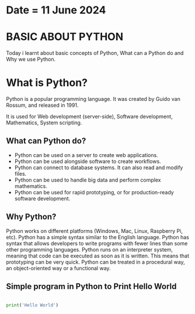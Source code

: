 # Date = 11 June 2024
# BASIC ABOUT PYTHON
Today i learnt about basic concepts of Python, What can a Python do and Why we use Python.


# What is Python?
Python is a popular programming language. It was created by Guido van Rossum, and released in 1991.

It is used for Web development (server-side), Software development, Mathematics, System scripting.

## What can Python do?
- Python can be used on a server to create web applications.
- Python can be used alongside software to create workflows.
- Python can connect to database systems. It can also read and modify files.
- Python can be used to handle big data and perform complex mathematics.
- Python can be used for rapid prototyping, or for production-ready software development.

## Why Python?
Python works on different platforms (Windows, Mac, Linux, Raspberry Pi, etc).
Python has a simple syntax similar to the English language.
Python has syntax that allows developers to write programs with fewer lines than some other programming languages.
Python runs on an interpreter system, meaning that code can be executed as soon as it is written. This means that prototyping can be very quick.
Python can be treated in a procedural way, an object-oriented way or a functional way.


## Simple program in Python to Print Hello World
```python

print('Hello World')

```